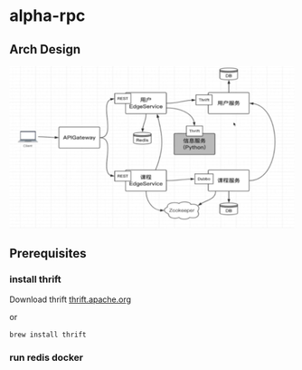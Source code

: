 # alpha-rpc

## Arch Design

![arch](arch.png)

## Prerequisites

### install thrift
Download thrift [thrift.apache.org](http://thrift.apache.org)

or
```
brew install thrift
```
### run redis docker
